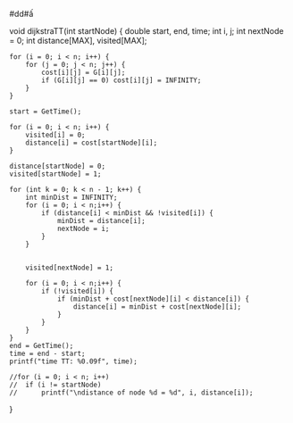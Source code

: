 #dd#ấ

void dijkstraTT(int startNode) {
	double start, end, time;
	int i, j;
	int nextNode = 0;
	int distance[MAX], visited[MAX];

	for (i = 0; i < n; i++) {
		for (j = 0; j < n; j++) {
			cost[i][j] = G[i][j];
			if (G[i][j] == 0) cost[i][j] = INFINITY;
		}
	}

	start = GetTime();

	for (i = 0; i < n; i++) {
		visited[i] = 0;
		distance[i] = cost[startNode][i];
	}

	distance[startNode] = 0;
	visited[startNode] = 1;

	for (int k = 0; k < n - 1; k++) {
		int minDist = INFINITY;
		for (i = 0; i < n;i++) {
			if (distance[i] < minDist && !visited[i]) {
				minDist = distance[i];
				nextNode = i;
			}
		}
		

		visited[nextNode] = 1;
		
		for (i = 0; i < n;i++) {
			if (!visited[i]) {
				if (minDist + cost[nextNode][i] < distance[i]) {
					distance[i] = minDist + cost[nextNode][i];
				}
			}
		}
	}
	end = GetTime();
	time = end - start;
	printf("time TT: %0.09f", time);

	//for (i = 0; i < n; i++) 
	//	if (i != startNode) 
	//		printf("\ndistance of node %d = %d", i, distance[i]);
		
}
